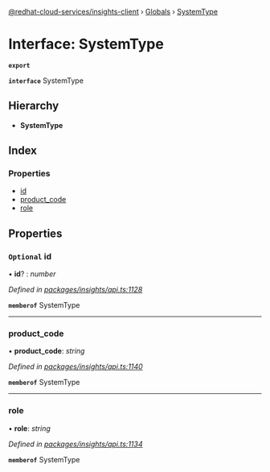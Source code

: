 [@redhat-cloud-services/insights-client](../README.md) › [Globals](../globals.md) › [SystemType](systemtype.md)

# Interface: SystemType

**`export`** 

**`interface`** SystemType

## Hierarchy

* **SystemType**

## Index

### Properties

* [id](systemtype.md#optional-id)
* [product_code](systemtype.md#product_code)
* [role](systemtype.md#role)

## Properties

### `Optional` id

• **id**? : *number*

*Defined in [packages/insights/api.ts:1128](https://github.com/RedHatInsights/javascript-clients/blob/master/packages/insights/api.ts#L1128)*

**`memberof`** SystemType

___

###  product_code

• **product_code**: *string*

*Defined in [packages/insights/api.ts:1140](https://github.com/RedHatInsights/javascript-clients/blob/master/packages/insights/api.ts#L1140)*

**`memberof`** SystemType

___

###  role

• **role**: *string*

*Defined in [packages/insights/api.ts:1134](https://github.com/RedHatInsights/javascript-clients/blob/master/packages/insights/api.ts#L1134)*

**`memberof`** SystemType
